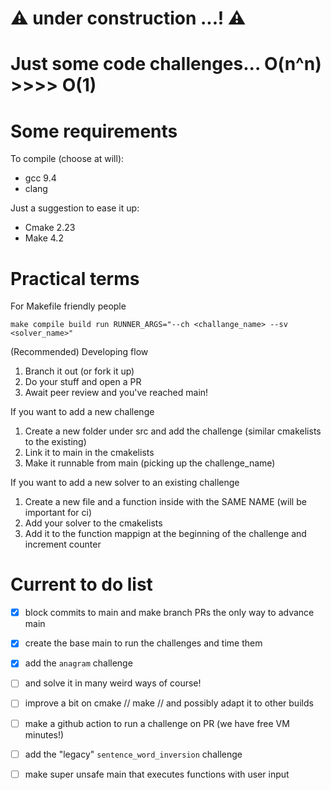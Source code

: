 # :warning: under construction ...! :warning:

# Just some code challenges... O(n^n) >>>> O(1)

# Some requirements
To compile (choose at will):
- gcc 9.4
- clang

Just a suggestion to ease it up:
- Cmake 2.23
- Make 4.2

# Practical terms

For Makefile friendly people
```shell
make compile build run RUNNER_ARGS="--ch <challange_name> --sv <solver_name>"
```

(Recommended) Developing flow
1. Branch it out (or fork it up)
2. Do your stuff and open a PR
3. Await peer review and you've reached main!

If you want to add a new challenge
1. Create a new folder under src and add the challenge (similar cmakelists to the existing)
2. Link it to main in the cmakelists
3. Make it runnable from main (picking up the challenge_name)

If you want to add a new solver to an existing challenge
1. Create a new file and a function inside with the SAME NAME (will be important for ci)
2. Add your solver to the cmakelists
3. Add it to the function mappign at the beginning of the challenge and increment counter

# Current to do list
- [x] block commits to main and make branch PRs the only way to advance main
- [x] create the base main to run the challenges and time them
- [x] add the `anagram` challenge
- [ ] and solve it in many weird ways of course!
- [ ] improve a bit on cmake // make // and possibly adapt it to other builds
- [ ] make a github action to run a challenge on PR (we have free VM minutes!)
- [ ] add the "legacy" `sentence_word_inversion` challenge
- [ ] make super unsafe main that executes functions with user input
 